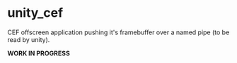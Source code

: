 # unity_cef
CEF offscreen application pushing it's framebuffer over a named pipe (to be read by unity).

**WORK IN PROGRESS**
